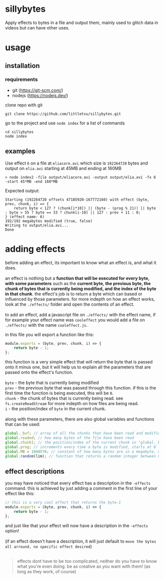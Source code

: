 # sillybytes

Apply effects to bytes in a file and output them, mainly used to glitch data in videos but can have other uses.

# usage

## installation

### requirements

-   git (https://git-scm.com/)
-   nodejs (https://nodejs.dev/)

clone repo with git

```
git clone https://github.com/littletsu/sillybytes.git
```

go to the project and use `node index` for a list of commands

```
cd sillybytes
node index
```

## examples

Use effect `6` on a file at `eliacore.avi` which size is `192264720` bytes and output on `elia.avi` starting at 45MB and ending at 160MB

```
> node index2 -file output/eliacore.avi -output output/elia.avi -fx 6 -start 45*MB -end 160*MB
```

Expected output:

```
Starting (192264720 offsets 47185920-167772160) with effect (byte, prev, chunk, i) => {
    return byte < 127 ? (chunk[i*10]) || (byte - (prog % 21)) || byte : byte > 55 ? byte == 33 ? chunk[i-10] || 127 : prev + 11 : 0;
} (effect name: 6)
192/192 megabytes modified (true, false)
Writing to output/elia.avi...
Done
```

# adding effects

before adding an effect, its important to know what an effect is, and what it does.<br><br>
an effect is nothing but a **function that will be executed for every byte, with some parameters** such as the **current byte, the previous byte, the chunk of bytes that is currently being modified, and the index of the byte in that chunk**. the effect's job is to return a byte which can based or influenced by those parameters. for more indepth on how an effect works, look at the `./effects/` folder and open the contents of an effect.
<br><br>
to add an effect, add a javascript file on `./effects/` with the effect name, if for example your effect name was `cooleffect` you would add a file on `./effects/` with the name `cooleffect.js`.<br>

in this file you will export a function like this:<br>

```js
module.exports = (byte, prev, chunk, i) => {
	return byte - 1;
};
```

this function is a very simple effect that will return the byte that is passed onto it minus one, but it will help us to explain all the parameters that are passed onto the effect's function.<br><br>
`byte` - the byte that is currently being modified<br>
`prev` - the previous byte that was passed through this function. if this is the first time the function is being executed, this will be `0`.<br>
`chunk` - the chunk of bytes that is currently being read. see `fs.createReadStream` for more indepth on how files are being read.<br>
`i` - the position/index of `byte` in the current chunk.<br><br>
along with these parameters, there are also global variables and functions that can be used:

```js
global._buf; // array of all the chunks that have been read and modified.
global.readed; // how many bytes of the file have been read
global.chunkI; // the position/index of the current chunk in "global._buf"
global.prog; // increments every time a byte is modified, starts at 0
global.MB = 1048576; // constant of how many bytes are in a megabyte. mainly used for "-start" and "-end" commands.
global.random(lim); // function that returns a random integer between 0 and "lim" parameter. lim defaults to 12.
```

## effect descriptions

you may have noticed that every effect has a description in the `-effects` command. this is achieved by just adding a comment in the first line of your effect like this:

```js
// this is a very cool effect that returns the byte-1
module.exports = (byte, prev, chunk, i) => {
	return byte - 1;
};
```

and just like that your effect will now have a description in the `-effects` option!
<br><br>
(if an effect doesn't have a description, it will just default to `move the bytes all arround, no specific effect desired`)
<br><br>

> effects dont have to be too complicated, neither do you have to know what you're even doing. be as creative as you want with them! (as long as they work, of course)
